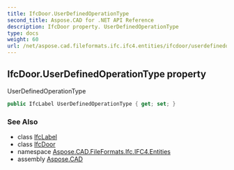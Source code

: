 ```yaml
---
title: IfcDoor.UserDefinedOperationType
second_title: Aspose.CAD for .NET API Reference
description: IfcDoor property. UserDefinedOperationType
type: docs
weight: 60
url: /net/aspose.cad.fileformats.ifc.ifc4.entities/ifcdoor/userdefinedoperationtype/
---
```

## IfcDoor.UserDefinedOperationType property

UserDefinedOperationType

```csharp
public IfcLabel UserDefinedOperationType { get; set; }
```

### See Also

* class [IfcLabel](../../../aspose.cad.fileformats.ifc.ifc4.types/ifclabel/)
* class [IfcDoor](../)
* namespace [Aspose.CAD.FileFormats.Ifc.IFC4.Entities](../../ifcdoor/)
* assembly [Aspose.CAD](../../../)


